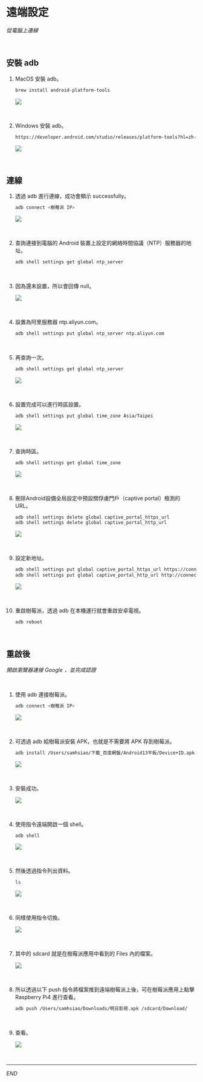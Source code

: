 # 遠端設定

_從電腦上連線_

<br>

## 安裝 adb

1. MacOS 安裝 adb。

    ```bash
    brew install android-platform-tools
    ```

    ![](images/img_45.png)

<br>

2. Windows 安裝 adb。

    ```bash
    https://developer.android.com/studio/releases/platform-tools?hl=zh-tw
    ```

    ![](images/img_46.png)

<br>

## 連線

1. 透過 adb 進行連線，成功會顯示 successfully。

    ```bash
    adb connect <樹莓派 IP>
    ```
    ![](images/img_47.png)

<br>

2. 查詢連接到電腦的 Android 裝置上設定的網絡時間協議（NTP）服務器的地址。

    ```bash
    adb shell settings get global ntp_server
    ```

<br>

3. 因為還未設置，所以會回傳 null。

    ![](images/img_48.png)

<br>

4. 設置為阿里服務器 ntp.aliyun.com。

    ```bash
    adb shell settings put global ntp_server ntp.aliyun.com
    ```

<br>

5. 再查詢一次。

    ```bash
    adb shell settings get global ntp_server
    ```
    
    ![](images/img_49.png)

<br>

6. 設置完成可以進行時區設置。

    ```bash
    adb shell settings put global time_zone Asia/Taipei
    ```
    
    ![](images/img_50.png)

<br>

7. 查詢時區。

    ```bash
    adb shell settings get global time_zone
    ```
    
    ![](images/img_51.png)

<br>

8. 刪除Android設備全局設定中預設關俘虜門戶（captive portal）檢測的 URL。

    ```bash
    adb shell settings delete global captive_portal_https_url
    adb shell settings delete global captive_portal_http_url
    ```

    ![](images/img_52.png)

<br>

9. 設定新地址。

    ```bash
    adb shell settings put global captive_portal_https_url https://connect.rom.miui.com/generate_204
    adb shell settings put global captive_portal_http_url http://connect.rom.miui.com/generate_204
    ```

    ![](images/img_53.png)

<br>

10. 重啟樹莓派，透過 adb 在本機運行就會重啟安卓電視。

    ```bash
    adb reboot
    ```

<br>

## 重啟後

_開啟瀏覽器連接 Google ，並完成認證_

<br>

1. 使用 adb 連接樹莓派。

    ```bash
    adb connect <樹莓派 IP>
    ```

    ![](images/img_54.png)

<br>

2. 可透過 adb 給樹莓派安裝 APK，也就是不需要將 APK 存到樹莓派。

    ```bash
    adb install /Users/samhsiao/下載_百度網盤/Android13平板/Device+ID.apk
    ```

    ![](images/img_55.png)

<br>

3. 安裝成功。

    ![](images/img_56.png)

<br>

4. 使用指令遠端開啟一個 shell。

    ```bash
    adb shell
    ```

    ![](images/img_57.png)

<br>

5. 然後透過指令列出資料。

    ```bash
    ls
    ```

    ![](images/img_58.png)

<br>
 
6. 同樣使用指令切換。

    ![](images/img_59.png)

<br>

7. 其中的 sdcard 就是在樹莓派應用中看到的 Files 內的檔案。

    ![](images/img_60.png)

<br>


8. 所以透過以下 push 指令將檔案推到遠端樹莓派上後，可在樹莓派應用上點擊 Raspberry Pi4 進行查看。

    ```bash
    adb push /Users/samhsiao/Downloads/明日影視.apk /sdcard/Download/
    ```

<br>

9. 查看。

    ![](images/img_61.png)

<br>

---

_END_